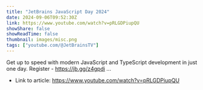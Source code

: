```yaml
---
title: "JetBrains JavaScript Day 2024"
date: 2024-09-06T09:52:30Z
link: https://www.youtube.com/watch?v=pRLGDPiupQU
showShare: false
showReadTime: false
thumbnail: images/misc.png
tags: ["youtube.com/@JetBrainsTV"]
---
```

Get up to speed with modern JavaScript and TypeScript development in just one day. Register - https://jb.gg/z4gpdi ...

- Link to article: https://www.youtube.com/watch?v=pRLGDPiupQU